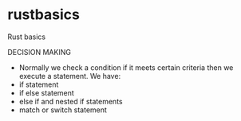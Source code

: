 # rustbasics
Rust basics

DECISION MAKING
- Normally we check a condition if it meets certain criteria then we execute a statement.
We have:
 - if statement
 - if else statement
 - else if and nested if statements
 - match or switch statement

